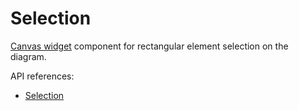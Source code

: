 # Selection

[Canvas widget](/docs/components/canvas.md) component for rectangular element selection on the diagram.

API references:
  - [Selection](/docs/api/workspace/functions/Selection)
